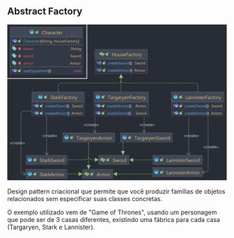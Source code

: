 ## Abstract Factory

![abstract-factory-diagram](../UML_Diagrams/abstract-factory.png)

Design pattern criacional que permite que você produzir famílias de objetos relacionados sem especificar suas classes concretas.

O exemplo utilizado vem de "Game of Thrones", usando um personagem que pode ser de 3 casas diferentes, existindo uma fábrica para cada casa (Targaryen, Stark e Lannister). 